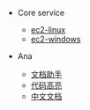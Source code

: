 * Core service
  * [ec2-linux]()
  * [ec2-windows]()

* Ana
  * [文档助手](https://docsify.js.org/#/zh-cn/helpers)
  * [代码高亮](https://docsify.js.org/#/zh-cn/language-highlight)
  * [中文文档](https://github.com/docsifyjs/docs-zh)